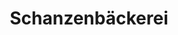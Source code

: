 ---
title: "Schanzenbäckerei"
url: /hamburg/schanzenbaeckerei-hammerbrookstrasse-2/
shop: Bäckerei
---
